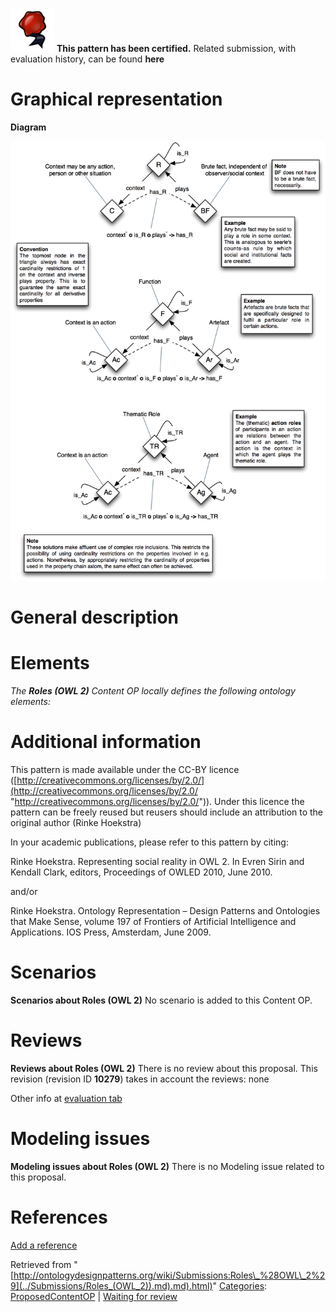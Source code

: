 [![](../images/thumb/b/b5/Certified.png/70px-Certified.png)](../Image/Certified.png "Certified.png") __This pattern has been certified.__
Related submission, with evaluation history, can be found __here__





#  Graphical representation


__Diagram__




[![Image:Role.png](../images/5/59/Role.png)](../Image/Role.png "Image:Role.png")




#  General description


  




#  Elements


_The __Roles (OWL 2)__ Content OP locally defines the following ontology elements:_



#  Additional information


This pattern is made available under the CC-BY licence ([http://creativecommons.org/licenses/by/2.0/](http://creativecommons.org/licenses/by/2.0/ "http://creativecommons.org/licenses/by/2.0/")). Under this licence the pattern can be freely reused but reusers should include an attribution to the original author (Rinke Hoekstra)


In your academic publications, please refer to this pattern by citing:


Rinke Hoekstra. Representing social reality in OWL 2. In Evren Sirin and Kendall Clark, editors, Proceedings of OWLED 2010, June 2010.


and/or


Rinke Hoekstra. Ontology Representation – Design Patterns and Ontologies that Make Sense, volume 197 of Frontiers of Artificial Intelligence and Applications. IOS Press, Amsterdam, June 2009.


  




#  Scenarios



__Scenarios about Roles (OWL 2)__
No scenario is added to this Content OP.




#  Reviews



__Reviews about Roles (OWL 2)__
There is no review about this proposal.
This revision (revision ID __10279__) takes in account the reviews: none


Other info at [evaluation tab](http://ontologydesignpatterns.org/wiki/index.php?title=Submissions:Roles_%28OWL_2%29&action=evaluation "http://ontologydesignpatterns.org/wiki/index.php?title=Submissions:Roles_%28OWL_2%29&action=evaluation")




  




#  Modeling issues



__Modeling issues about Roles (OWL 2)__
There is no Modeling issue related to this proposal.




  




#  References


[Add a reference](index.php@title=Odp%253AAdd_reference&subject=Submissions%253ARoles+(OWL+2).html "http://ontologydesignpatterns.org/wiki/index.php?title=Odp:Add_reference&subject=Submissions%3ARoles+%28OWL+2%29")





Retrieved from "[http://ontologydesignpatterns.org/wiki/Submissions:Roles\_%28OWL\_2%29](../Submissions/Roles_(OWL_2)).md).md).html)"
 [Categories](http://ontologydesignpatterns.org/wiki/Special:Categories "Special:Categories"): [ProposedContentOP](../Category/ProposedContentOP "Category:ProposedContentOP") | [Waiting for review](../Category/Waiting_for_review "Category:Waiting for review")